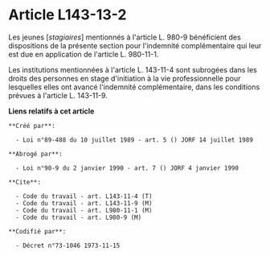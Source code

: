 # Article L143-13-2

Les jeunes [*stagiaires*] mentionnés à l'article L. 980-9 bénéficient des dispositions de la présente section pour
l'indemnité complémentaire qui leur est due en application de l'article L. 980-11-1.

Les institutions mentionnées à l'article L. 143-11-4 sont subrogées dans les droits des personnes en stage d'initiation à la
vie professionnelle pour lesquelles elles ont avancé l'indemnité complémentaire, dans les conditions prévues à l'article L.
143-11-9.

**Liens relatifs à cet article**

	**Créé par**:

	  - Loi n°89-488 du 10 juillet 1989 - art. 5 () JORF 14 juillet 1989

	**Abrogé par**:

	  - Loi n°90-9 du 2 janvier 1990 - art. 7 () JORF 4 janvier 1990

	**Cite**:

	  - Code du travail - art. L143-11-4 (T)
	  - Code du travail - art. L143-11-9 (M)
	  - Code du travail - art. L980-11-1 (M)
	  - Code du travail - art. L980-9 (M)

	**Codifié par**:

	  - Décret n°73-1046 1973-11-15
